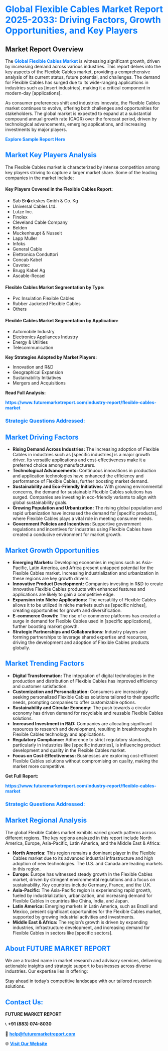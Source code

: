 <h1 style="color: #007BFF;">Global Flexible Cables Market Report 2025-2033: Driving Factors, Growth Opportunities, and Key Players</h1>

<section id="overview">
<h2>Market Report Overview</h2>
<p>The <a href="https://www.futuremarketreport.com/industry-report/flexible-cables-market" style="color: #007BFF; text-decoration: none;"><strong>Global Flexible Cables Market</strong></a> is witnessing significant growth, driven by increasing demand across various industries. This report delves into the key aspects of the Flexible Cables market, providing a comprehensive analysis of its current status, future potential, and challenges. The demand for Flexible Cables has surged due to its wide-ranging applications in industries such as [insert industries], making it a critical component in modern-day [applications].</p>
<p>As consumer preferences shift and industries innovate, the Flexible Cables market continues to evolve, offering both challenges and opportunities for stakeholders. The global market is expected to expand at a substantial compound annual growth rate (CAGR) over the forecast period, driven by technological advancements, emerging applications, and increasing investments by major players.</p>
</section>

<section id="overview">
<p><a href="https://www.futuremarketreport.com/request-sample/reportId=29712" style="color: #007BFF; text-decoration: none;"><strong>Explore Sample Report Here</strong></a></p>
</section>

<section id="key-players">
<h2 style="color: #007BFF;">Market Key Players Analysis</h2>
<p>The Flexible Cables market is characterized by intense competition among key players striving to capture a larger market share. Some of the leading companies in the market include:</p>
<h4>Key Players Covered in the Flexible Cables Report:</h4>
<ul><li>Sab Br�ckskes Gmbh &amp; Co. Kg</li><li>Universal Cables Ltd.</li><li>Lutze Inc.</li><li>Finolex</li><li>Cleveland Cable Company</li><li>Belden</li><li>Muckenhaupt &amp; Nusselt</li><li>Lapp Muller</li><li>Infoks</li><li>General Cable</li><li>Elettronica Conduttori</li><li>Concab Kabel</li><li>Cavotec</li><li>Brugg Kabel Ag</li><li>Ascable-Recael</li></ul>
<h4>Flexible Cables Market Segmentation by Type:</h4>
<ul><li>Pvc Insulation Flexible Cables</li><li>Rubber Jacketed Flexible Cables</li><li>Others</li></ul>

<h4>Flexible Cables Market Segmentation by Application:</h4>
<ul><li>Automobile Industry</li><li>Electronics Appliances Industry</li><li>Energy &amp; Utilities</li><li>Telecommunication</li></ul>
<p><strong>Key Strategies Adopted by Market Players:</strong></p>
<ul>
<li>Innovation and R&D</li>
<li>Geographical Expansion</li>
<li>Sustainability Initiatives</li>
<li>Mergers and Acquisitions</li>
</ul>
</section>

<section>
<p><strong>Read Full Analysis: </strong></p><a href="https://www.futuremarketreport.com/industry-report/flexible-cables-market" style="color: #007BFF; text-decoration: none;"><strong>https://www.futuremarketreport.com/industry-report/flexible-cables-market</strong></a>
<h3 style="color: #007BFF;">Strategic Questions Addressed:</h3>
</section>

<section id="driving-factors">
<h2 style="color: #007BFF;">Market Driving Factors</h2>
<ul>
<li><strong>Rising Demand Across Industries:</strong> The increasing adoption of Flexible Cables in industries such as [specific industries] is a major growth driver. Its versatile applications and cost-effectiveness make it a preferred choice among manufacturers.</li>
<li><strong>Technological Advancements:</strong> Continuous innovations in production and application technologies have enhanced the efficiency and performance of Flexible Cables, further boosting market demand.</li>
<li><strong>Sustainability and Eco-Friendly Initiatives:</strong> With growing environmental concerns, the demand for sustainable Flexible Cables solutions has surged. Companies are investing in eco-friendly variants to align with global sustainability goals.</li>
<li><strong>Growing Population and Urbanization:</strong> The rising global population and rapid urbanization have increased the demand for [specific products], where Flexible Cables plays a vital role in meeting consumer needs.</li>
<li><strong>Government Policies and Incentives:</strong> Supportive government regulations and incentives for industries using Flexible Cables have created a conducive environment for market growth.</li>
</ul>
</section>

<section id="growth-opportunities">
<h2 style="color: #007BFF;">Market Growth Opportunities</h2>
<ul>
<li><strong>Emerging Markets:</strong> Developing economies in regions such as Asia-Pacific, Latin America, and Africa present untapped potential for the Flexible Cables market. Increasing industrialization and urbanization in these regions are key growth drivers.</li>
<li><strong>Innovative Product Development:</strong> Companies investing in R&D to create innovative Flexible Cables products with enhanced features and applications are likely to gain a competitive edge.</li>
<li><strong>Expansion into Niche Applications:</strong> The versatility of Flexible Cables allows it to be utilized in niche markets such as [specific niches], creating opportunities for growth and diversification.</li>
<li><strong>E-commerce Growth:</strong> The rise of e-commerce platforms has created a surge in demand for Flexible Cables used in [specific applications], further boosting market growth.</li>
<li><strong>Strategic Partnerships and Collaborations:</strong> Industry players are forming partnerships to leverage shared expertise and resources, driving the development and adoption of Flexible Cables products globally.</li>
</ul>
</section>

<section id="trending-factors">
<h2 style="color: #007BFF;">Market Trending Factors</h2>
<ul>
<li><strong>Digital Transformation:</strong> The integration of digital technologies in the production and distribution of Flexible Cables has improved efficiency and customer satisfaction.</li>
<li><strong>Customization and Personalization:</strong> Consumers are increasingly seeking personalized Flexible Cables solutions tailored to their specific needs, prompting companies to offer customizable options.</li>
<li><strong>Sustainability and Circular Economy:</strong> The push towards a circular economy has driven demand for recyclable and reusable Flexible Cables solutions.</li>
<li><strong>Increased Investment in R&D:</strong> Companies are allocating significant resources to research and development, resulting in breakthroughs in Flexible Cables technology and applications.</li>
<li><strong>Regulatory Compliance:</strong> Adherence to strict regulatory standards, particularly in industries like [specific industries], is influencing product development and quality in the Flexible Cables market.</li>
<li><strong>Focus on Cost-Effectiveness:</strong> Businesses are exploring cost-efficient Flexible Cables solutions without compromising on quality, making the market more competitive.</li>
</ul>
</section>

<section>
<p><strong>Get Full Report: </strong></p><a href="https://www.futuremarketreport.com/industry-report/flexible-cables-market" style="color: #007BFF; text-decoration: none;"><strong>https://www.futuremarketreport.com/industry-report/flexible-cables-market</strong></a>
<h3 style="color: #007BFF;">Strategic Questions Addressed:</h3>
</section>


<section id="regional-analysis">
<h2 style="color: #007BFF;">Market Regional Analysis</h2>
<p>The global Flexible Cables market exhibits varied growth patterns across different regions. The key regions analyzed in this report include North America, Europe, Asia-Pacific, Latin America, and the Middle East & Africa:</p>
<ul>
<li><strong>North America:</strong> This region remains a dominant player in the Flexible Cables market due to its advanced industrial infrastructure and high adoption of new technologies. The U.S. and Canada are leading markets in this region.</li>
<li><strong>Europe:</strong> Europe has witnessed steady growth in the Flexible Cables market, driven by stringent environmental regulations and a focus on sustainability. Key countries include Germany, France, and the U.K.</li>
<li><strong>Asia-Pacific:</strong> The Asia-Pacific region is experiencing rapid growth, fueled by industrialization, urbanization, and increasing demand for Flexible Cables in countries like China, India, and Japan.</li>
<li><strong>Latin America:</strong> Emerging markets in Latin America, such as Brazil and Mexico, present significant opportunities for the Flexible Cables market, supported by growing industrial activities and investments.</li>
<li><strong>Middle East & Africa:</strong> The region’s growth is driven by expanding industries, infrastructure development, and increasing demand for Flexible Cables in sectors like [specific sectors].</li>
</ul>
</section>

<footer>
<h2 style="color: #007BFF;">About FUTURE MARKET REPORT</h2>
<p>We are a trusted name in market research and advisory services, delivering actionable insights and strategic support to businesses across diverse industries. Our expertise lies in offering:</p>

<p>Stay ahead in today’s competitive landscape with our tailored research solutions.</p>

<h2 style="color: #007BFF;">Contact Us:</h2>
<p><strong>FUTURE MARKET REPORT</strong></p>
<p>📞 <strong>+91 (883) 074-8030</strong></p>
<p>📧 <strong><a href="mailto:help@futuremarketreport.com" style="color: #007BFF;">help@futuremarketreport.com</a></strong></p>
<p>🌐 <strong><a href="https://www.futuremarketreport.com/" style="color: #007BFF;">Visit Our Website</a></strong></p>
</footer>